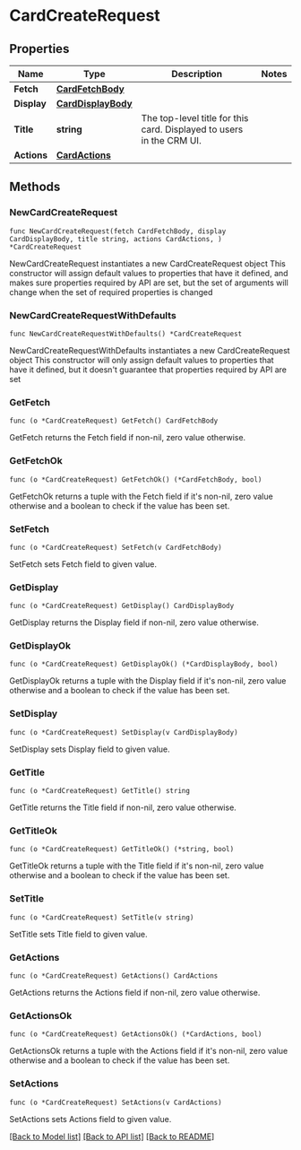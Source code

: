 # CardCreateRequest

## Properties

Name | Type | Description | Notes
------------ | ------------- | ------------- | -------------
**Fetch** | [**CardFetchBody**](CardFetchBody.md) |  | 
**Display** | [**CardDisplayBody**](CardDisplayBody.md) |  | 
**Title** | **string** | The top-level title for this card. Displayed to users in the CRM UI. | 
**Actions** | [**CardActions**](CardActions.md) |  | 

## Methods

### NewCardCreateRequest

`func NewCardCreateRequest(fetch CardFetchBody, display CardDisplayBody, title string, actions CardActions, ) *CardCreateRequest`

NewCardCreateRequest instantiates a new CardCreateRequest object
This constructor will assign default values to properties that have it defined,
and makes sure properties required by API are set, but the set of arguments
will change when the set of required properties is changed

### NewCardCreateRequestWithDefaults

`func NewCardCreateRequestWithDefaults() *CardCreateRequest`

NewCardCreateRequestWithDefaults instantiates a new CardCreateRequest object
This constructor will only assign default values to properties that have it defined,
but it doesn't guarantee that properties required by API are set

### GetFetch

`func (o *CardCreateRequest) GetFetch() CardFetchBody`

GetFetch returns the Fetch field if non-nil, zero value otherwise.

### GetFetchOk

`func (o *CardCreateRequest) GetFetchOk() (*CardFetchBody, bool)`

GetFetchOk returns a tuple with the Fetch field if it's non-nil, zero value otherwise
and a boolean to check if the value has been set.

### SetFetch

`func (o *CardCreateRequest) SetFetch(v CardFetchBody)`

SetFetch sets Fetch field to given value.


### GetDisplay

`func (o *CardCreateRequest) GetDisplay() CardDisplayBody`

GetDisplay returns the Display field if non-nil, zero value otherwise.

### GetDisplayOk

`func (o *CardCreateRequest) GetDisplayOk() (*CardDisplayBody, bool)`

GetDisplayOk returns a tuple with the Display field if it's non-nil, zero value otherwise
and a boolean to check if the value has been set.

### SetDisplay

`func (o *CardCreateRequest) SetDisplay(v CardDisplayBody)`

SetDisplay sets Display field to given value.


### GetTitle

`func (o *CardCreateRequest) GetTitle() string`

GetTitle returns the Title field if non-nil, zero value otherwise.

### GetTitleOk

`func (o *CardCreateRequest) GetTitleOk() (*string, bool)`

GetTitleOk returns a tuple with the Title field if it's non-nil, zero value otherwise
and a boolean to check if the value has been set.

### SetTitle

`func (o *CardCreateRequest) SetTitle(v string)`

SetTitle sets Title field to given value.


### GetActions

`func (o *CardCreateRequest) GetActions() CardActions`

GetActions returns the Actions field if non-nil, zero value otherwise.

### GetActionsOk

`func (o *CardCreateRequest) GetActionsOk() (*CardActions, bool)`

GetActionsOk returns a tuple with the Actions field if it's non-nil, zero value otherwise
and a boolean to check if the value has been set.

### SetActions

`func (o *CardCreateRequest) SetActions(v CardActions)`

SetActions sets Actions field to given value.



[[Back to Model list]](../README.md#documentation-for-models) [[Back to API list]](../README.md#documentation-for-api-endpoints) [[Back to README]](../README.md)


